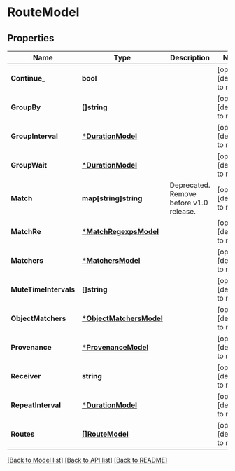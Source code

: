 # RouteModel

## Properties
Name | Type | Description | Notes
------------ | ------------- | ------------- | -------------
**Continue_** | **bool** |  | [optional] [default to null]
**GroupBy** | **[]string** |  | [optional] [default to null]
**GroupInterval** | [***DurationModel**](Duration.md) |  | [optional] [default to null]
**GroupWait** | [***DurationModel**](Duration.md) |  | [optional] [default to null]
**Match** | **map[string]string** | Deprecated. Remove before v1.0 release. | [optional] [default to null]
**MatchRe** | [***MatchRegexpsModel**](MatchRegexps.md) |  | [optional] [default to null]
**Matchers** | [***MatchersModel**](Matchers.md) |  | [optional] [default to null]
**MuteTimeIntervals** | **[]string** |  | [optional] [default to null]
**ObjectMatchers** | [***ObjectMatchersModel**](ObjectMatchers.md) |  | [optional] [default to null]
**Provenance** | [***ProvenanceModel**](Provenance.md) |  | [optional] [default to null]
**Receiver** | **string** |  | [optional] [default to null]
**RepeatInterval** | [***DurationModel**](Duration.md) |  | [optional] [default to null]
**Routes** | [**[]RouteModel**](Route.md) |  | [optional] [default to null]

[[Back to Model list]](../README.md#documentation-for-models) [[Back to API list]](../README.md#documentation-for-api-endpoints) [[Back to README]](../README.md)


